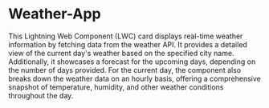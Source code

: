 # Weather-App

This Lightning Web Component (LWC) card displays real-time weather information by fetching data from the weather API. It provides a detailed view of the current day's weather based on the specified city name. Additionally, it showcases a forecast for the upcoming days, depending on the number of days provided. For the current day, the component also breaks down the weather data on an hourly basis, offering a comprehensive snapshot of temperature, humidity, and other weather conditions throughout the day.
